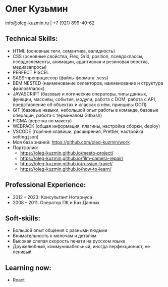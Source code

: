 # Олег Кузьмин

<span>info@oleg-kuzmin.ru</span>
<span>|</span>
<span>+7 (921) 899-40-62</span>

## Technical Skills:

- HTML (основные теги, семантика, валидность)
- CSS (основные свойства, Flex, Grid, position, псевдоклассы, псевдоэлементы, анимации, адаптивная и резиновая верстка, медиазапросы)
- PERFECT PISCEL
- SASS-препроцессор (файлы формата .scss)
- BEM NESTED (наименование селекторов, наименование и структура файлов/папок)
- JAVASCRIPT (базовые и логические операторы, типы данных, функции, массивы, события, модули, работа с DOM, работа с API, представление об объектах и классах в нём, принципы ООП)
- GIT (базовые навыки, небольшой опыт работы в команде, базовые операции, работа c терминалом Gitbash)
- FIGMA (верстка по макету)
- WEBPACK (общая информация, плагины, настройка сборки, deploy)
- VSCODE (горячие клавиши, расширения, Prettier, настройка setting.json)
- Моя база знаний: https://github.com/oleg-kuzmin/work
- Портфолио:
  - https://oleg-kuzmin.github.io/mesto-project/
  - https://oleg-kuzmin.github.io/film-camera-repair/
  - https://oleg-kuzmin.github.io/russian-travel/
  - https://oleg-kuzmin.github.io/how-to-learn/

## Professional Experience:

- 2012 – 2023: Консультант Нотариуса
- 2008 – 2011: Оператор ПК и Баз Данных

## Soft-skills:

- Большой опыт общения с разными людьми
- Внимательность к мелочам и деталям
- Высокая слепая скорость печати на русском языке
- Дружелюбный, коммуникабельный, иногда перфекционист, не ленивый

## Learning now:

- React
